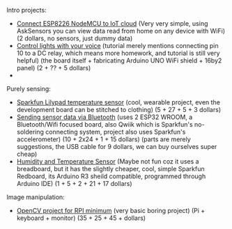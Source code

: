 
Intro projects:
- [Connect ESP8226 NodeMCU to IoT cloud](https://www.instructables.com/Getting-Started-With-ESP8266-and-AskSensors-IoT-Pl/) (Very very simple, using AskSensors you can view data read from home on any device with WiFi) (2 dollars, no sensors, just dummy data)
- [Control lights with your voice](https://www.instructables.com/DIY-Arduino-Wi-Fi-Shield-Using-ESP8266-for-Voice-C/) (tutorial merely mentions connecting pin 10 to a DC relay, which means more homework, and tutorial is still very helpful) (the board itself + fabricating Arduino UNO WiFi shield + 16by2 panel) (2 + ?? + 5 dollars)
- 


Purely sensing:
- [Sparkfun Lilypad temperature sensor](https://learn.sparkfun.com/tutorials/lilypad-temperature-sensor-hookup-guide) (cool, wearable project, even the development board can be stitched to clothing) (5 + 27 + 5 + 3 dollars) 
- [Sending sensor data via Bluetooth](https://learn.sparkfun.com/tutorials/sending-sensor-data-via-bluetooth) (uses 2 ESP32 WROOM, a Bluetooth/Wifi focused board, also Qwiik which is Sparkfun's no-soldering connecting system, project also uses Sparkfun's accelerometer) (10 + 2x24 + 1 + 15 dollars) (parts are merely suggestions, the USB cable for 9 dollars, we can buy ourselves super cheap)
- [Humidity and Temperature Sensor](https://learn.sparkfun.com/tutorials/si7021-humidity-and-temperature-sensor-hookup-guide) (Maybe not fun coz it uses a  breadboard, but it has the slightly cheaper, cool, simple Sparkfun Redboard, its Arduino R3 sheild compatible, programmed through Arduino IDE) (1 + 5 + 2 + 21 + 17 dollars)


Image manipulation:
- [OpenCV project for RPI minimum](https://raspberrytips.com/install-opencv-on-raspberry-pi/) (very basic boring project) (Pi + keyboard + monitor) (35 + 25 + 45 + dollars)

